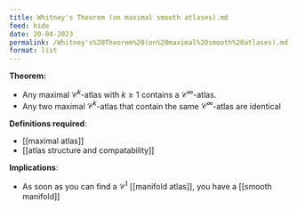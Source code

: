 ```yaml
---
title: Whitney's Theorem (on maximal smooth atlases).md
feed: hide
date: 20-04-2023
permalink: /Whitney's%20Theorem%20(on%20maximal%20smooth%20atlases).md
format: list
---
```



**Theorem:**
- Any maximal $\mathcal C^k$-atlas with $k\geq1$ contains a $\mathcal C^\infty$-atlas.
- Any two maximal $\mathcal C^k$-atlas that contain the same $\mathcal C^\infty$-atlas are identical

**Definitions required**:
- [[maximal atlas]]
- [[atlas structure and compatability]]

**Implications**:
- As soon as you can find a $\mathcal C^1$ [[manifold atlas]], you have a [[smooth manifold]]